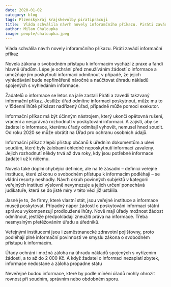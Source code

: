 ```yaml
---
date: 2020-01-02
category: blog
tags: Plzenskykraj krajskevolby piratipracuji
title:  Vláda schválila návrh novely inforamčního příkazu. Piráti zavádí informační příkaz 
author: Milan Chaloupka
image: people/chaloupka.jpeg
---
```


Vláda schválila návrh novely inforamčního příkazu. Piráti zavádí informační příkaz

Novela zákona o svobodném přístupu k informacím vychází z praxe a fandí hlavně úřadům. Lépe je ochrání před zneužíváním žádostí o informace a umožňuje jim poskytnutí informací odmítnout v případě, že jejich vyhledávání bude nepřiměřeně náročné a naúčtovat úhradu nákladů spojených s vyhledáním informace. 

Žadatelů o informace se letos na jaře zastali Piráti a zavedli takzvaný informační příkaz. Jestliže úřad odmítne informaci poskytnout, může mu to v 15denní lhůtě přikázat nadřízený úřad, případně může pomoci exekutor.

Informační příkaz má být účinným nástrojem, který ukončí opětovná rušení, vracení a nesprávná rozhodnutí v poskytování informací. A zajistí, aby se žadatel o informace, kterému úřady odmítají vyhovět, nemusel hned soudit. Od roku 2020 se může obrátit na Úřad pro ochranu osobních údajů.

Informační příkaz zlepší přístup občanů k úředním dokumentům a uleví soudům, které byly žalobami ohledně neposkytnutí informací zavaleny. Jejich rozhodnutí někdy trvá až dva roky, kdy jsou potřebné informace žadateli už k ničemu.

Novela také doplní chybějící definice, ale na té zásadní – definici veřejné instituce, které zákonu o svobodném přístupu k informacím podléhají – se vládní resorty neshodly. Návrh okruh povinných subjektů v kategorii veřejných institucí výslovně nevymezuje a jejich určení ponechává judikatuře, která se do jisté míry v této věci již ustálila.

Jasné je to, že firmy, které vlastní stát, jsou veřejné instituce a informace musejí poskytovat. 
Případný nápor žádostí o poskytování informací státní správou vykompenzují prodloužené lhůty.  Nově mají úřady možnost žádost odmítnout, jestliže předpokládají zneužití práva na informace. Třeba nesmyslným přetěžováním úřadu a úředníků. 


Veřejnými institucemi jsou i zaměstnanecké zdravotní pojišťovny, proto podléhají plné informační povinnosti ve smyslu zákona o svobodném přístupu k informacím.

Úřady ochrání i možná záloha na úhradu nákladů spojených s vyřízením žádosti, a to až do 2 000 Kč. A když žadatel o informaci nezaplatí zbytek, informace nedostane a záloha propadne státu

Neveřejné budou informace, které by podle mínění úřadů mohly ohrozit rovnost při soudním, správním nebo obdobném sporu.
